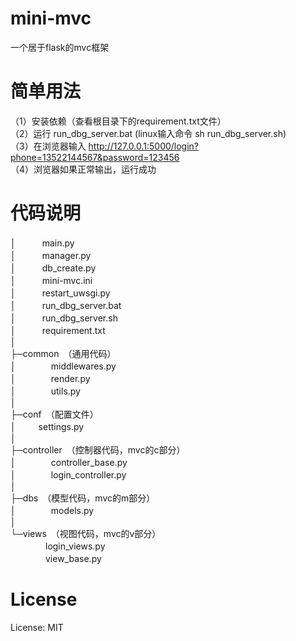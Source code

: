 # mini-mvc
一个居于flask的mvc框架

# 简单用法
（1）安装依赖（查看根目录下的requirement.txt文件）  
（2）运行 run_dbg_server.bat (linux输入命令 sh run_dbg_server.sh)  
（3）在浏览器输入 http://127.0.0.1:5000/login?phone=13522144567&password=123456  
（4）浏览器如果正常输出，运行成功 

# 代码说明
│　　　main.py  
│　　　manager.py  
│　　　db_create.py  
│　　　mini-mvc.ini  
│　　　restart_uwsgi.py  
│　　　run_dbg_server.bat  
│　　　run_dbg_server.sh  
│　　　requirement.txt  
│  
├─common　（通用代码）  
│　　　　middlewares.py  
│　　　　render.py  
│　　　　utils.py  
│      
├─conf　（配置文件）  
│   　　   settings.py  
│  
├─controller　（控制器代码，mvc的c部分）  
│　　　　controller_base.py  
│　　　　login_controller.py  
│  
├─dbs　（模型代码，mvc的m部分）  
│　　　　models.py  
│     
└─views　（视图代码，mvc的v部分）  
　　　　login_views.py  
　　　　view_base.py  
    
    
# License
License: MIT
        
